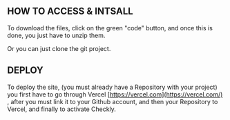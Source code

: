 ## HOW TO ACCESS & INTSALL

To download the files, click on the green "code" button, and once this is done, you just have to unzip them.

Or you can just clone the git project.

## **DEPLOY**

To deploy the site,  (you must already have a Repository with your project) you first have to go  through Vercel [https://vercel.com](https://vercel.com/)
 , after you must link it to your Github account, and then your Repository to Vercel, and finally to activate Checkly.
